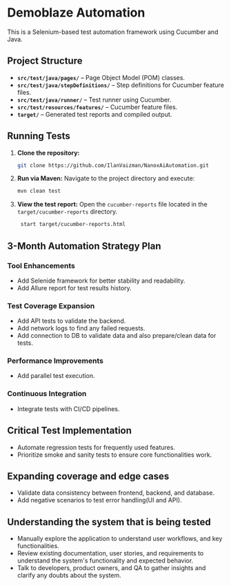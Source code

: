 # Demoblaze Automation

This is a Selenium-based test automation framework using Cucumber and Java.

## Project Structure

- **`src/test/java/pages/`** – Page Object Model (POM) classes.
- **`src/test/java/stepDefinitions/`** – Step definitions for Cucumber feature files.
- **`src/test/java/runner/`** – Test runner using Cucumber.
- **`src/test/resources/features/`** – Cucumber feature files.
- **`target/`** – Generated test reports and compiled output.

## Running Tests

1. **Clone the repository:**
 
   ```sh
   git clone https://github.com/IlanVaizman/NanoxAiAutomation.git
   ```

2. **Run via Maven:**
   Navigate to the project directory and execute:

   ```sh
   mvn clean test 
   ```
   
3. **View the test report:** 
   Open the `cucumber-reports` file located in the `target/cucumber-reports` directory.
   ```sh
    start target/cucumber-reports.html
   ```
   
## 3-Month Automation Strategy Plan
### Tool Enhancements
- Add Selenide framework for better stability and readability.
- Add Allure report for test results history.

### Test Coverage Expansion
- Add API tests to validate the backend.
- Add network logs to find any failed requests.
- Add connection to DB to validate data and also prepare/clean data for tests.

### Performance Improvements
- Add parallel test execution.

### Continuous Integration
- Integrate tests with CI/CD pipelines.

## Critical Test Implementation
- Automate regression tests for frequently used features.
- Prioritize smoke and sanity tests to ensure core functionalities work.

## Expanding coverage and edge cases
- Validate data consistency between frontend, backend, and database.
- Add negative scenarios to test error handling(UI and API).

## Understanding the system that is being tested
- Manually explore the application to understand  user workflows, and key functionalities.
- Review existing documentation, user stories, and requirements to understand the system's functionality and expected behavior.
- Talk to developers, product owners, and QA to gather insights and clarify any doubts about the system.

